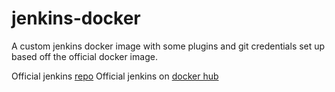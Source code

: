 # jenkins-docker

A custom jenkins docker image with some plugins and git credentials set up based off the official docker image.

Official jenkins [repo](https://github.com/jenkinsci/docker)
Official jenkins on [docker hub](https://hub.docker.com/r/jenkins/jenkins)
